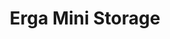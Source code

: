 ---
title: "Erga Mini Storage"
url: /south-daytona/erga-mini-storage-ridgewood-avenue-2/
shop: storage rental
---